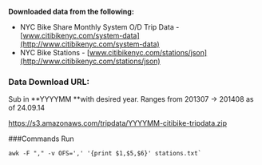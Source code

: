 **Downloaded data from the following:**

- NYC Bike Share Monthly System O/D Trip Data -  [www.citibikenyc.com/system-data](http://www.citibikenyc.com/system-data)
- NYC Bike Stations - [www.citibikenyc.com/stations/json](http://www.citibikenyc.com/stations/json)

### Data Download URL:
Sub in **YYYYMM **with desired year. Ranges from 201307 -> 201408 as of 24.09.14

https://s3.amazonaws.com/tripdata/YYYYMM-citibike-tripdata.zip

###Commands Run

    awk -F "," -v OFS=',' '{print $1,$5,$6}' stations.txt`